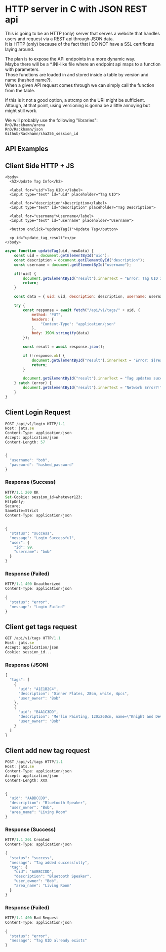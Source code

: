 # HTTP server in C with JSON REST api

This is going to be an HTTP (only) server that serves a website that handles users and request via a REST api through JSON data.  
It is HTTP (only) because of the fact that i DO NOT have a SSL certificate laying around.  
  
  
The plan is to expose the API endpoints in a more dynamic way.  
Maybe there will be a \*.INI-like file where an endpoint api maps to a function with parameters.  
Those functions are loaded in and stored inside a table by version and name (hashed name?).  
When a given API request comes through we can simply call the function from the table.  
  
If this is it not a good option, a strcmp on the URI might be sufficient.  
Altough, at that point, using versioning is gonna be a little annoying but might still work.  
  
We will probably use the following "libraries":  
`RnD/Rackhamn/arena`  
`RnD/Rackhamn/json`  
`Github/Rackhamn/sha256_session_id`  
  
## API Examples

## Client Side HTTP + JS
```http
<body>
  <h2>Update Tag Info</h2>
  
  <label for="uid">Tag UID:</label>
  <input type="text" id="uid" placeholder="Tag UID">

  <label for="description">Description</label>
  <input type="text" id="description" placeholder="Tag Description">

  <label for="username">Username</label>
  <input type="text" id="username" placeholder="Username">

  <button onclick="updateTag()">Update Tag</button>

  <p id="update_tag_result"></p>
</body>
```
```js
async function updateTag(uid, newData) {
    const uid = document.getElementById("uid");
    const description = document.getElementById("description");
    const username = document.getElementById("username");

    if(!uid) {
        document.getElementById("result").innerText = "Error: Tag UID is required!";
        return;
    }

    const data = { uid: uid, description: description, username: username };

    try {
        const response = await fetch("/api/v1/tags/" + uid, {
            method: "PUT",
            headers: {
                "Content-Type": "application/json"
            },
            body: JSON.stringify(data)
        });

        const result = await response.json();

        if (!response.ok) {
            document.getElementById("result").innerText = "Error: ${result.message}";
            return;
        }

        document.getElementById("result").innerText = "Tag updates successfully!";
    } catch (error) {
        document.getElementById("result").innerText = "Network Error?!";
    }
}
```

## Client Login Request
```js
POST /api/v1/login HTTP/1.1
Host: jats.se
Content-Type: application/json
Accept: application/json
Content-Length: 57


{
  "username": "bob",
  "password": "hashed_password"
}
```

### Response (Success)
```js
HTTP/1.1 200 OK
Set-Cookie: session_id=whatever123;
HttpOnly;
Secure;
SameSite=Strict
Content-Type: application/json


{
  "status": "success",
  "message": "Login Successful",
  "user": {
    "id": 99,
    "username": "bob"
  }
}
```

### Response (Failed)
```js
HTTP/1.1 400 Unauthorized
Content-Type: application/json

{
  "status": "error",
  "message": "Login Failed"
}
```

## Client get tags request
```js
GET /api/v1/tags HTTP/1.1
Host: jats.se
Accept: application/json
Cookie: session_id...
```

### Response (JSON)
```js
{
  "tags": [
    {
      "uid": "A1E1B2C4",
      "description": "Dinner Plates, 28cm, white, 4pcs",
      "user_owner": "Bob"
    },
    {
      "uid": "B4A1C3DD",
      "description": "Merlin Painting, 120x260cm, name=\"Knight and Devil\"",
      "user_owner": "Bob"
    }
  ]
}
```

## Client add new tag request
```js
POST /api/v1/tags HTTP/1.1
Host: jats.se
Content-Type: application/json
Accept: application/json
Content-Length: XXX


{
  "uid": "AABBCCDD",
  "description": "Bluetooth Speaker",
  "user_owner": "Bob",
  "area_name": "Living Room"
}
```

### Response (Success)
```js
HTTP/1.1 201 Created
Content-Type: application/json

{
  "status": "success",
  "message": "Tag added successfully",
  "tag": {
    "uid": "AABBCCDD",
    "description": "Bluetooth Speaker",
    "user_owner": "Bob",
    "area_name": "Living Room"
  }
}
```

### Response (Failed)
```js
HTTP/1.1 400 Bad Request
Content-Type: application/json

{
  "status": "error",
  "message": "Tag UID already exists"
}
```


